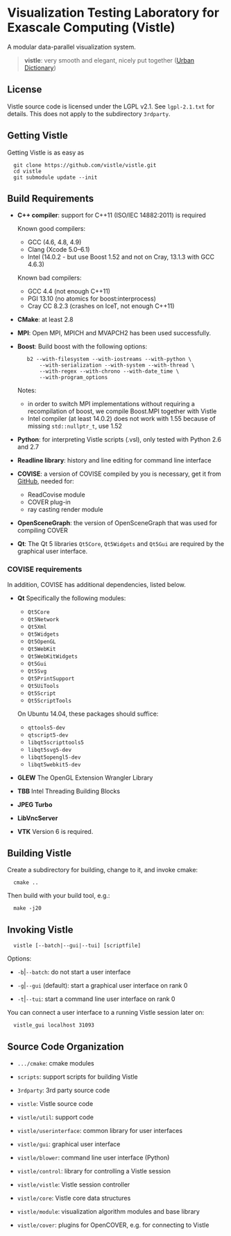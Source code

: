 Visualization Testing Laboratory for Exascale Computing (Vistle)
================================================================

A modular data-parallel visualization system.

> **vistle**:
>	very smooth and elegant, nicely put together ([Urban Dictionary](http://www.urbandictionary.com/define.php?term=vistle))


License
-------

Vistle source code is licensed under the LGPL v2.1. See `lgpl-2.1.txt` for
details. This does not apply to the subdirectory `3rdparty`.


Getting Vistle
--------------

Getting Vistle is as easy as

      git clone https://github.com/vistle/vistle.git
      cd vistle
      git submodule update --init


Build Requirements
------------------

- **C++ compiler**:
  support for C++11 (ISO/IEC 14882:2011) is required

  Known good compilers:
  - GCC (4.6, 4.8, 4.9)
  - Clang (Xcode 5.0–6.1)
  - Intel (14.0.2 - but use Boost 1.52 and not on Cray, 13.1.3 with GCC 4.6.3)
  
  Known bad compilers:
  - GCC 4.4 (not enough C++11)
  - PGI 13.10 (no atomics for boost:interprocess)
  - Cray CC 8.2.3 (crashes on IceT, not enough C++11)

- **CMake**:
  at least 2.8

- **MPI**:
  Open MPI, MPICH and MVAPCH2 has been used successfully.

- **Boost**:
  Build boost with the following options:

         b2 --with-filesystem --with-iostreams --with-python \
             --with-serialization --with-system --with-thread \
             --with-regex --with-chrono --with-date_time \
             --with-program_options
     Notes:
     - in order to switch MPI implementations without requiring a recompilation of boost, we compile Boost.MPI together with Vistle
     - Intel compiler (at least 14.0.2) does not work with 1.55 because of missing `std::nullptr_t`, use 1.52

- **Python**:
  for interpreting Vistle scripts (.vsl), only tested with Python 2.6 and 2.7

- **Readline library**:
  history and line editing for command line interface

- **COVISE**:
  a version of COVISE compiled by you is necessary, get it from
  [GitHub](https://github.com/hlrs-vis/covise), needed for:
  
  - ReadCovise module
  - COVER plug-in
  - ray casting render module

- **OpenSceneGraph**:
  the version of OpenSceneGraph that was used for compiling COVER

- **Qt**:
  The Qt 5 libraries `Qt5Core`, `Qt5Widgets` and `Qt5Gui` are required by the graphical user interface.

### COVISE requirements

In addition, COVISE has additional dependencies, listed below.

- **Qt**
  Specifically the following modules:
    - `Qt5Core`
    - `Qt5Network`
    - `Qt5Xml`
    - `Qt5Widgets`
    - `Qt5OpenGL`
    - `Qt5WebKit`
    - `Qt5WebKitWidgets`
    - `Qt5Gui`
    - `Qt5Svg`
    - `Qt5PrintSupport`
    - `Qt5UiTools`
    - `Qt5Script`
    - `Qt5ScriptTools`

  On Ubuntu 14.04, these packages should suffice:
    - `qttools5-dev`
    - `qtscript5-dev`
    - `libqt5scripttools5`
    - `libqt5svg5-dev`
    - `libqt5opengl5-dev`
    - `libqt5webkit5-dev`

- **GLEW**
  The OpenGL Extension Wrangler Library

- **TBB**
  Intel Threading Building Blocks

- **JPEG Turbo**

- **LibVncServer**

- **VTK**
  Version 6 is required.


Building Vistle
---------------

Create a subdirectory for building, change to it, and invoke cmake:

      cmake ..

Then build with your build tool, e.g.:

      make -j20

Invoking Vistle
---------------

      vistle [--batch|--gui|--tui] [scriptfile]

Options:

* `-b`|`--batch`:
  do not start a user interface

* `-g`|`--gui` (default):
  start a graphical user interface on rank 0

* `-t`|`--tui`:
  start a command line user interface on rank 0

You can connect a user interface to a running Vistle session later on:

      vistle_gui localhost 31093



Source Code Organization
------------------------

- `.../cmake`:
  cmake modules

- `scripts`:
  support scripts for building Vistle

- `3rdparty`:
  3rd party source code

- `vistle`:
  Vistle source code

- `vistle/util`:
  support code

- `vistle/userinterface`:
  common library for user interfaces

- `vistle/gui`:
  graphical user interface

- `vistle/blower`:
  command line user interface (Python)

- `vistle/control`:
  library for controlling a Vistle session

- `vistle/vistle`:
  Vistle session controller

- `vistle/core`:
  Vistle core data structures

- `vistle/module`:
  visualization algorithm modules and base library

- `vistle/cover`:
  plugins for OpenCOVER, e.g. for connecting to Vistle
